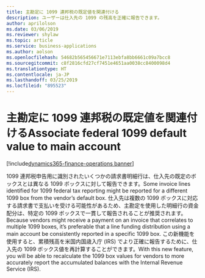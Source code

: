 ```yaml
---
title: 主勘定に 1099 連邦税の既定値を関連付ける
description: ユーザーは仕入先の 1099 の残高を正確に報告できます。
author: aprilolson
ms.date: 03/06/2019
ms.reviewer: shylaw
ms.topic: article
ms.service: business-applications
ms.author: aolson
ms.openlocfilehash: 54682b565456671e7113ebfa8bb6661c09a7bcc8
ms.sourcegitcommit: c8f2816cfd27cf7451e4651aa0038cc8400098d4
ms.translationtype: HT
ms.contentlocale: ja-JP
ms.lasthandoff: 03/25/2019
ms.locfileid: "895523"
---
```

# <a name="associate-federal-1099-default-value-to-main-account"></a><span data-ttu-id="a76b1-103">主勘定に 1099 連邦税の既定値を関連付ける</span><span class="sxs-lookup"><span data-stu-id="a76b1-103">Associate federal 1099 default value to main account</span></span>
[!include[dynamics365-finance-operations banner](../includes/dynamics365-finance-operations.md)]


<span data-ttu-id="a76b1-104">1099 連邦税申告用に識別されたいくつかの請求書明細行は、仕入先の既定のボックスとは異なる 1099 ボックスに対して報告できます。</span><span class="sxs-lookup"><span data-stu-id="a76b1-104">Some invoice lines identified for 1099 federal tax reporting might be reported for a different 1099 box from the vendor’s default box.</span></span> <span data-ttu-id="a76b1-105">仕入先は複数の 1099 ボックスに対応する請求書で支払いを受ける可能性があるため、主勘定を使用した明細行の資金配分は、特定の 1099 ボックスで一貫して報告されることが推奨されます。</span><span class="sxs-lookup"><span data-stu-id="a76b1-105">Because vendors might receive a payment on an invoice that correlates to multiple 1099 boxes, it’s preferable that a line funding distribution using a main account be consistently reported in a specific 1099 box.</span></span> <span data-ttu-id="a76b1-106">この新機能を使用すると、累積残高を米国内国歳入庁 (IRS) でより正確に報告するために、仕入先の 1099 ボックス値を再計算することができます。</span><span class="sxs-lookup"><span data-stu-id="a76b1-106">With this new feature, you will be able to recalculate the 1099 box values for vendors to more accurately report the accumulated balances with the Internal Revenue Service (IRS).</span></span>
